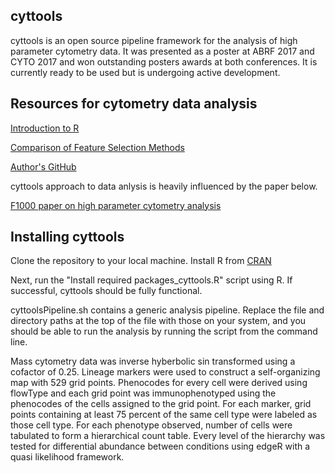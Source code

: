 ## cyttools

cyttools is an open source pipeline framework for the analysis of high parameter cytometry data. It was presented as a poster at ABRF 2017 and CYTO 2017 and won outstanding posters awards at both conferences. It is currently ready to be used but is undergoing active development.

## Resources for cytometry data analysis

[Introduction to R](http://briancapaldo.com/SlideDeck.html)

[Comparison of Feature Selection Methods](http://onlinelibrary.wiley.com/doi/10.1002/cyto.a.23030/full)

[Author's GitHub](https://github.com/lmweber)

cyttools approach to data anlysis is heavily influenced by the paper below.

[F1000 paper on high parameter cytometry analysis](https://f1000research.com/articles/6-748/v1)

## Installing cyttools

Clone the repository to your local machine. Install R from [CRAN](https://cran.r-project.org/)

Next, run the "Install required packages_cyttools.R" script using R. If successful, cyttools should be fully functional.

cyttoolsPipeline.sh contains a generic analysis pipeline. Replace the file and directory paths at the top of the file with those on your system, and you should be able to run the analysis by running the script from the command line.

Mass cytometry data was inverse hyberbolic sin transformed using a cofactor of 0.25. Lineage markers were used to construct a self-organizing map with 529 grid points. Phenocodes for every cell were derived using flowType and each grid point was immunophenotyped using the phenocodes of the cells assigned to the grid point. For each marker, grid points containing at least 75 percent of the same cell type were labeled as those cell type. For each phenotype observed, number of cells were tabulated to form a hierarchical count table. Every level of the hierarchy was tested for differential abundance between conditions using edgeR with a quasi likelihood framework. 